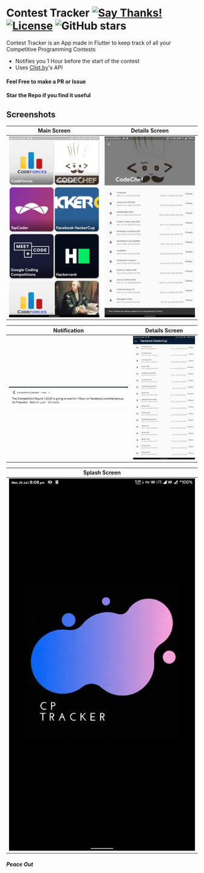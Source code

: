 # Contest Tracker [![Say Thanks!](https://img.shields.io/badge/Say%20Thanks-!-1EAEDB.svg)](https://saythanks.io/to/techysrthk%40gmail.com) [![License](https://img.shields.io/badge/license-MIT-orange.svg)](https://github.com/srthkpthk/contest_tracker/blob/master/LICENSE) ![GitHub stars](https://img.shields.io/github/stars/srthkpthk/contest_tracker)

Contest Tracker is an App made in Flutter to keep track of all your Competitive Programming Contests 

- Notifies you 1 Hour before the start of the contest
- Uses [Clist.by](https://clist.by/)'s API

 #### Feel Free to make a PR or Issue
 
 
 #### Star the Repo if you find it useful 
## Screenshots
|Main Screen|Details Screen|
 :---:|:---:
  ![](https://github.com/srthkpthk/contest_tracker/blob/master/screenshots/main_page.jpg)|![](https://github.com/srthkpthk/contest_tracker/blob/master/screenshots/details_page.jpg)|
 
 
 |Notification|Details Screen 
 :---:|:---:|
![](https://github.com/srthkpthk/contest_tracker/blob/master/screenshots/notification.png)|![](https://github.com/srthkpthk/contest_tracker/blob/master/screenshots/details_page_1.jpg)|
 
 
 |Splash Screen|
 |:---:|
 ![](https://github.com/srthkpthk/contest_tracker/blob/master/screenshots/splash_screen.jpg)|
 ##### Peace Out

